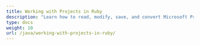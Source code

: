 ```yaml
---
title: Working with Projects in Ruby
description: "Learn how to read, modify, save, and convert Microsoft Project MPP/XML files, edit properties of the tasks, resource, and resource assignments using Aspose.Tasks Java in Ruby."
type: docs
weight: 10
url: /java/working-with-projects-in-ruby/
---
```

